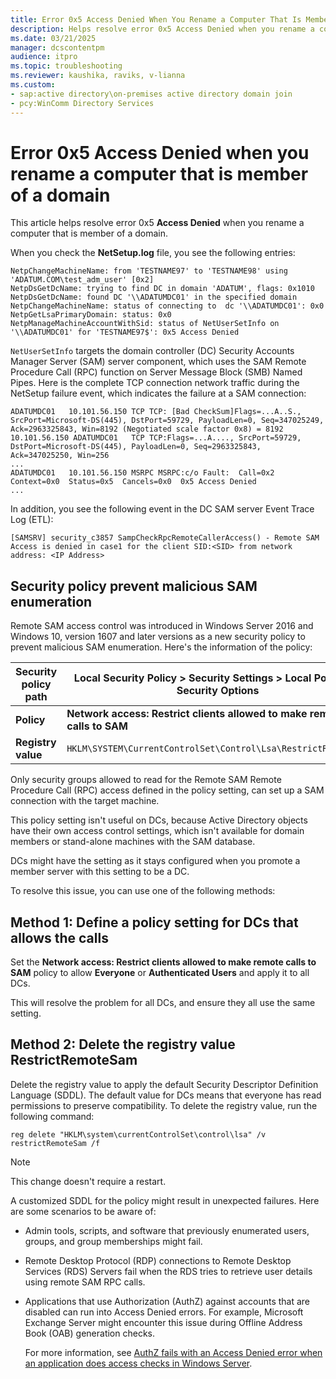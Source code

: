 ```yaml
---
title: Error 0x5 Access Denied When You Rename a Computer That Is Member of a Domain
description: Helps resolve error 0x5 Access Denied when you rename a computer that is member of a domain.
ms.date: 03/21/2025
manager: dcscontentpm
audience: itpro
ms.topic: troubleshooting
ms.reviewer: kaushika, raviks, v-lianna
ms.custom:
- sap:active directory\on-premises active directory domain join
- pcy:WinComm Directory Services
---
```

# Error 0x5 Access Denied when you rename a computer that is member of a domain

This article helps resolve error 0x5 **Access Denied** when you rename a computer that is member of a domain.

When you check the **NetSetup.log** file, you see the following entries:

```output
NetpChangeMachineName: from 'TESTNAME97' to 'TESTNAME98' using 'ADATUM.COM\test_adm_user' [0x2]
NetpDsGetDcName: trying to find DC in domain 'ADATUM', flags: 0x1010
NetpDsGetDcName: found DC '\\ADATUMDC01' in the specified domain
NetpChangeMachineName: status of connecting to  dc '\\ADATUMDC01': 0x0
NetpGetLsaPrimaryDomain: status: 0x0
NetpManageMachineAccountWithSid: status of NetUserSetInfo on '\\ADATUMDC01' for 'TESTNAME97$': 0x5 Access Denied
```

`NetUserSetInfo` targets the domain controller (DC) Security Accounts Manager Server (SAM) server component, which uses the SAM Remote Procedure Call (RPC) function on Server Message Block (SMB) Named Pipes. Here is the complete TCP connection network traffic during the NetSetup failure event, which indicates the failure at a SAM connection:

```output
ADATUMDC01   10.101.56.150 TCP TCP: [Bad CheckSum]Flags=...A..S., SrcPort=Microsoft-DS(445), DstPort=59729, PayloadLen=0, Seq=347025249, Ack=2963325843, Win=8192 (Negotiated scale factor 0x8) = 8192
10.101.56.150 ADATUMDC01   TCP TCP:Flags=...A...., SrcPort=59729, DstPort=Microsoft-DS(445), PayloadLen=0, Seq=2963325843, Ack=347025250, Win=256
...
ADATUMDC01   10.101.56.150 MSRPC MSRPC:c/o Fault:  Call=0x2  Context=0x0  Status=0x5  Cancels=0x0  0x5 Access Denied
...
```

In addition, you see the following event in the DC SAM server Event Trace Log (ETL):

```output
[SAMSRV] security_c3857 SampCheckRpcRemoteCallerAccess() - Remote SAM Access is denied in case1 for the client SID:<SID> from network address: <IP Address>
```

## Security policy prevent malicious SAM enumeration

Remote SAM access control was introduced in Windows Server 2016 and Windows 10, version 1607 and later versions as a new security policy to prevent malicious SAM enumeration. Here's the information of the policy:

|Security policy path  |Local Security Policy > Security Settings > Local Policies > Security Options  |
|---------|---------|
|**Policy**     |**Network access: Restrict clients allowed to make remote calls to SAM**         |
|**Registry value**     |`HKLM\SYSTEM\CurrentControlSet\Control\Lsa\RestrictRemoteSam`         |

Only security groups allowed to read for the Remote SAM Remote Procedure Call (RPC) access defined in the policy setting, can set up a SAM  connection with the target machine.

This policy setting isn't useful on DCs, because Active Directory objects have their own access control settings, which isn't available for domain members or stand-alone machines with the SAM database.

DCs might have the setting as it stays configured when you promote a member server with this setting to be a DC.

To resolve this issue, you can use one of the following methods:

## Method 1: Define a policy setting for DCs that allows the calls

Set the **Network access: Restrict clients allowed to make remote calls to SAM** policy to allow **Everyone** or **Authenticated Users** and apply it to all DCs.

This will resolve the problem for all DCs, and ensure they all use the same setting.

## Method 2: Delete the registry value RestrictRemoteSam

Delete the registry value to apply the default Security Descriptor Definition Language (SDDL). The default value for DCs means that everyone has read permissions to preserve compatibility. To delete the registry value, run the following command:

```console
reg delete "HKLM\system\currentControlSet\control\lsa" /v restrictRemoteSam /f
```

> [!NOTE]
> This change doesn't require a restart.

A customized SDDL for the policy might result in unexpected failures. Here are some scenarios to be aware of:

- Admin tools, scripts, and software that previously enumerated users, groups, and group memberships might fail.
- Remote Desktop Protocol (RDP) connections to Remote Desktop Services (RDS) Servers fail when the RDS tries to retrieve user details using remote SAM RPC calls.
- Applications that use Authorization (AuthZ) against accounts that are disabled can run into Access Denied errors. For example, Microsoft Exchange Server might encounter this issue during Offline Address Book (OAB) generation checks.
  
  For more information, see [AuthZ fails with an Access Denied error when an application does access checks in Windows Server](../group-policy/authz-fails-access-denied-error-application-access-check.md).
